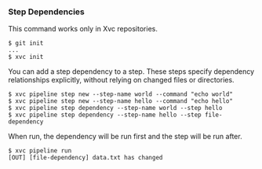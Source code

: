 
### Step Dependencies

This command works only in Xvc repositories.

```console
$ git init
...
$ xvc init
```

You can add a step dependency to a step. These steps specify dependency relationships explicitly, without relying on
 changed files or directories.

```console
$ xvc pipeline step new --step-name world --command "echo world"
$ xvc pipeline step new --step-name hello --command "echo hello"
$ xvc pipeline step dependency --step-name world --step hello
$ xvc pipeline step dependency --step-name hello --step file-dependency
```

When run, the dependency will be run first and the step will be run after.

```console
$ xvc pipeline run
[OUT] [file-dependency] data.txt has changed


```
